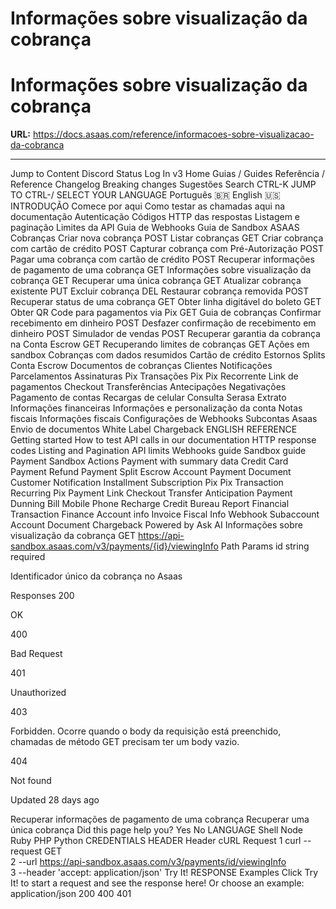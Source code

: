 # Informações sobre visualização da cobrança

# Informações sobre visualização da cobrança

**URL:** https://docs.asaas.com/reference/informacoes-sobre-visualizacao-da-cobranca

---

Jump to Content
Discord
Status
Log In
v3
Home
Guias / Guides
Referência / Reference
Changelog
Breaking changes
Sugestões
Search
CTRL-K
JUMP TO
CTRL-/
SELECT YOUR LANGUAGE
Português 🇧🇷
English 🇺🇸
INTRODUÇÃO
Comece por aqui
Como testar as chamadas aqui na documentação
Autenticação
Códigos HTTP das respostas
Listagem e paginação
Limites da API
Guia de Webhooks
Guia de Sandbox
ASAAS
Cobranças
Criar nova cobrança
POST
Listar cobranças
GET
Criar cobrança com cartão de crédito
POST
Capturar cobrança com Pré-Autorização
POST
Pagar uma cobrança com cartão de crédito
POST
Recuperar informações de pagamento de uma cobrança
GET
Informações sobre visualização da cobrança
GET
Recuperar uma única cobrança
GET
Atualizar cobrança existente
PUT
Excluir cobrança
DEL
Restaurar cobrança removida
POST
Recuperar status de uma cobrança
GET
Obter linha digitável do boleto
GET
Obter QR Code para pagamentos via Pix
GET
Guia de cobranças
Confirmar recebimento em dinheiro
POST
Desfazer confirmação de recebimento em dinheiro
POST
Simulador de vendas
POST
Recuperar garantia da cobrança na Conta Escrow
GET
Recuperando limites de cobranças
GET
Ações em sandbox
Cobranças com dados resumidos
Cartão de crédito
Estornos
Splits
Conta Escrow
Documentos de cobranças
Clientes
Notificações
Parcelamentos
Assinaturas
Pix
Transações Pix
Pix Recorrente
Link de pagamentos
Checkout
Transferências
Antecipações
Negativações
Pagamento de contas
Recargas de celular
Consulta Serasa
Extrato
Informações financeiras
Informações e personalização da conta
Notas fiscais
Informações fiscais
Configurações de Webhooks
Subcontas Asaas
Envio de documentos White Label
Chargeback
ENGLISH REFERENCE
Getting started
How to test API calls in our documentation
HTTP response codes
Listing and Pagination
API limits
Webhooks guide
Sandbox guide
Payment
Sandbox Actions
Payment with summary data
Credit Card
Payment Refund
Payment Split
Escrow Account
Payment Document
Customer
Notification
Installment
Subscription
Pix
Pix Transaction
Recurring Pix
Payment Link
Checkout
Transfer
Anticipation
Payment Dunning
Bill
Mobile Phone Recharge
Credit Bureau Report
Financial Transaction
Finance
Account info
Invoice
Fiscal Info
Webhook
Subaccount
Account Document
Chargeback
Powered by
Ask AI
Informações sobre visualização da cobrança
GET
https://api-sandbox.asaas.com/v3/payments/{id}/viewingInfo
Path Params
id
string
required

Identificador único da cobrança no Asaas

Responses
200

OK

400

Bad Request

401

Unauthorized

403

Forbidden. Ocorre quando o body da requisição está preenchido, chamadas de método GET precisam ter um body vazio.

404

Not found

Updated 28 days ago

Recuperar informações de pagamento de uma cobrança
Recuperar uma única cobrança
Did this page help you?
Yes
No
LANGUAGE
Shell
Node
Ruby
PHP
Python
CREDENTIALS
HEADER
Header
cURL Request
1
curl --request GET \
2
     --url https://api-sandbox.asaas.com/v3/payments/id/viewingInfo \
3
     --header 'accept: application/json'
Try It!
RESPONSE
Examples
Click Try It! to start a request and see the response here! Or choose an example:
application/json
200
400
401